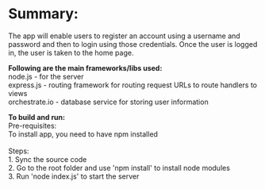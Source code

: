 <h1>Summary:</h1>

The app will enable users to register an account using a username and password and then to login using those credentials. Once the user is logged in, the user is taken to the home page. 

<b>Following are the main frameworks/libs used:</b>
<br>node.js - for the server
<br>express.js - routing framework for routing request URLs to route handlers to views
<br>orchestrate.io - database service for storing user information
<p>
<b>To build and run:</b>
<br>Pre-requisites:
<br>To install app, you need to have npm installed
<br><br>Steps:
<br>1. Sync the source code
<br>2. Go to the root folder and use 'npm install' to install node modules
<br>3. Run 'node index.js' to start the server



